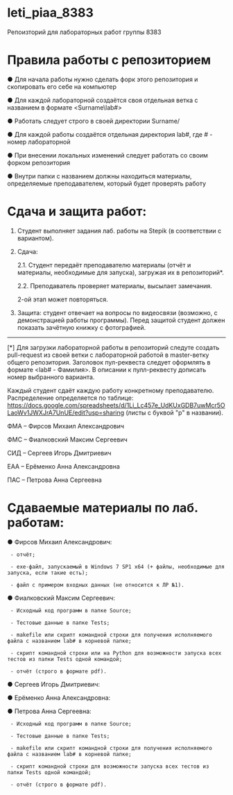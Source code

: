 # leti_piaa_8383
Репоизторий для лабораторных работ группы 8383
# Правила работы с репозиторием
   ● Для начала работы нужно сделать форк этого репозитория и скопировать его себе на компьютер
   
   ● Для каждой лабораторной создаётся своя отдельная ветка c названием в формате <Surname\lab#>
   
   ● Работать следует строго в своей директории Surname/
   
   ● Для каждой работы создаётся отдельная директория lab#, где # - номер лабораторной
   
   ● При внесении локальных изменений следует работать со своим форком репозитория
   
   ● Внутри папки с названием должны находиться материалы, определяемые преподавателем, который будет проверять работу
   
   
# Сдача и защита работ:
1. Студент выполняет задания лаб. работы на Stepik (в соответствии с вариантом).

2. Сдача:

   2.1. Студент передаёт преподавателю материалы (отчёт и материалы, необходимые для запуска), загружая их в репозиторий*.

   2.2. Преподаватель проверяет материалы, высылает замечания.

   2-ой этап может повторяться.

3. Защита: студент отвечает на вопросы по видеосвязи (возможно, с демонстрацией работы программы). Перед защитой студент должен показать зачётную книжку с фотографией.

---

   [*] Для загрузки лабораторной работы в репозиторий следуте создать pull-request из своей ветки с лабораторной работой в master-ветку общего репозитория. Заголовок пул-реквеста следует оформлять в формате <lab# - Фамилия>. В описании к пулл-реквесту дописать номер выбранного варианта.
   
   Каждый студент сдаёт каждую работу конкретному преподавателю. Распределение определяется по таблице: https://docs.google.com/spreadsheets/d/1Li_Lc457e_UdKUxGDB7uwMcr5OLaoWv1JWXJrA7UnUE/edit?usp=sharing (листы с буквой "р" в названии).
   
   ФМА – Фирсов Михаил Александрович

   ФМС – Фиалковский Максим Сергеевич

   СИД – Сергеев Игорь Дмитриевич

   ЕАА – Ерёменко Анна Александровна

   ПАС – Петрова Анна Сергеевна

   
   # Сдаваемые материалы по лаб. работам:
   ● Фирсов Михаил Александрович:
   
     - отчёт;
     
     - exe-файл, запускаемый в Windows 7 SP1 x64 (+ файлы, необходимые для запуска, если такие есть);
     
     - файл с примером входных данных (не относится к ЛР №1).
     
   ● Фиалковский Максим Сергеевич:
   
     - Исходный код программ в папке Source;
     
     - Тестовые данные в папке Tests;
     
     - makefile или скрипт командной строки для получения исполняемого файла с названием lab# в корневой папке;
     
     - скрипт командной строки или на Python для возможности запуска всех тестов из папки Tests одной командой;
     
     - отчёт (строго в формате pdf).
     
   ● Сергеев Игорь Дмитриевич:
   
   
   ● Ерёменко Анна Александровна:
   
   
   ● Петрова Анна Сергеевна:
   
     - Исходный код программ в папке Source;
     
     - Тестовые данные в папке Tests;
     
     - makefile или скрипт командной строки для получения исполняемого файла с названием lab# в корневой папке;
     
     - скрипт командной строки для возможности запуска всех тестов из папки Tests одной командой;
     
     - отчёт (строго в формате pdf).

